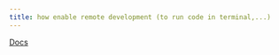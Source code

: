 ```yaml
---
title: how enable remote development (to run code in terminal,...)
---
```


[Docs](https://docs.gitlab.com/ee/user/project/remote_development/)
